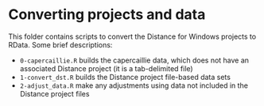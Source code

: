 Converting projects and data
============================

This folder contains scripts to convert the Distance for Windows projects to RData. Some brief descriptions:

- `0-capercaillie.R` builds the capercaillie data, which does not have an associated Distance project (it is a tab-delimited file)
- `1-convert_dst.R` builds the Distance project file-based data sets
- `2-adjust_data.R` make any adjustments using data not included in the Distance project files
